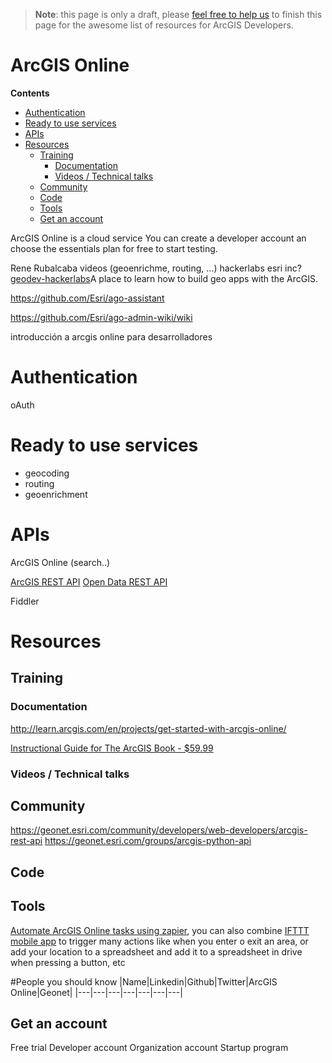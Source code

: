 > **Note**: this page is only a draft, please [feel free to help us](https://github.com/hhkaos/awesome-arcgis#contributions) to finish this page for the awesome list of resources for ArcGIS Developers.

# ArcGIS Online
<!-- START doctoc generated TOC please keep comment here to allow auto update -->
<!-- DON'T EDIT THIS SECTION, INSTEAD RE-RUN doctoc TO UPDATE -->
**Contents**

- [Authentication](#authentication)
- [Ready to use services](#ready-to-use-services)
- [APIs](#apis)
- [Resources](#resources)
  - [Training](#training)
    - [Documentation](#documentation)
    - [Videos / Technical talks](#videos--technical-talks)
  - [Community](#community)
  - [Code](#code)
  - [Tools](#tools)
  - [Get an account](#get-an-account)

<!-- END doctoc generated TOC please keep comment here to allow auto update -->

ArcGIS Online is a cloud service
You can create a developer account an choose the essentials plan for free to start testing.

Rene Rubalcaba videos (geoenrichme, routing, ...)
hackerlabs esri inc?
[geodev-hackerlabs](https://github.com/Esri/geodev-hackerlabs)A place to learn how to build geo apps with the ArcGIS.

https://github.com/Esri/ago-assistant

https://github.com/Esri/ago-admin-wiki/wiki

introducción a arcgis online para desarrolladores

# Authentication
oAuth

# Ready to use services

* geocoding
* routing
* geoenrichment

# APIs
ArcGIS Online (search..)


[ArcGIS REST API](../../../open-specifications/arcgis-rest-api)
[Open Data REST API](../../../open-specifications/arcgis-rest-api#Open-Data-API)

Fiddler


# Resources
## Training
### Documentation
http://learn.arcgis.com/en/projects/get-started-with-arcgis-online/

[Instructional Guide for The ArcGIS Book - $59.99](http://esripress.esri.com/display/index.cfm?fuseaction=display&websiteID=303&moduleID=0)

### Videos / Technical talks
## Community
https://geonet.esri.com/community/developers/web-developers/arcgis-rest-api
https://geonet.esri.com/groups/arcgis-python-api

## Code

## Tools
[Automate ArcGIS Online tasks using zapier](https://zapier.com/zapbook/arcgis-online/),
you can also combine [IFTTT mobile app](https://ifttt.com/products) to trigger
many actions like when you enter o exit an area, or add your location to a spreadsheet
and add it to a spreadsheet in drive when pressing a button, etc


#People you should know
|Name|Linkedin|Github|Twitter|ArcGIS Online|Geonet|
|---|---|---|---|---|---|---|


## Get an account

Free trial
Developer account
Organization account
Startup program
